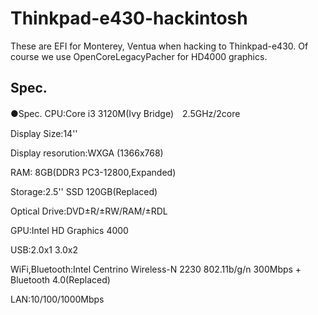# Thinkpad-e430-hackintosh
These are EFI for Monterey, Ventua when hacking to Thinkpad-e430.
Of course we use OpenCoreLegacyPacher for HD4000 graphics.

## Spec.
●Spec.
CPU:Core i3 3120M(Ivy Bridge)　2.5GHz/2core

Display Size:14''

Display resorution:WXGA (1366x768)

RAM: 8GB(DDR3 PC3-12800,Expanded)

Storage:2.5'' SSD 120GB(Replaced)

Optical Drive:DVD±R/±RW/RAM/±RDL

GPU:Intel HD Graphics 4000

USB:2.0x1 3.0x2

WiFi,Bluetooth:Intel Centrino Wireless-N 2230 802.11b/g/n 300Mbps + Bluetooth 4.0(Replaced)

LAN:10/100/1000Mbps
